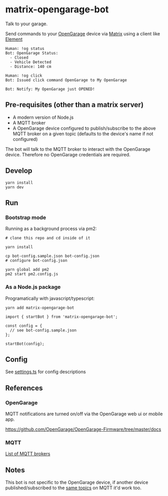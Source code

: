 # matrix-opengarage-bot

Talk to your garage.

Send commands to your [OpenGarage](https://opengarage.io/) device via [Matrix](https://matrix.org/) using a client like [Element](https://element.io/)

```
Human: !og status
Bot: OpenGarage Status:
  - Closed
  - Vehicle Detected
  - Distance: 140 cm

Human: !og click
Bot: Issued click command OpenGarage to My OpenGarage

Bot: Notify: My OpenGarage just OPENED!
```

## Pre-requisites (other than a matrix server)

- A modern version of Node.js
- A MQTT broker
- A OpenGarage device configured to publish/subscribe to the above MQTT broker on a given topic (defaults to the device's name if not configured)

The bot will talk to the MQTT broker to interact with the OpenGarage device. Therefore no OpenGarage credentials are required.

## Develop

```
yarn install
yarn dev
```

## Run

### Bootstrap mode

Running as a background process via pm2:

```
# clone this repo and cd inside of it

yarn install

cp bot-config.sample.json bot-config.json
# configure bot-config.json

yarn global add pm2
pm2 start pm2.config.js
```

### As a Node.js package

Programatically with javascript/typescript:

```
yarn add matrix-opengarage-bot
```

```
import { startBot } from 'matrix-opengarage-bot';

const config = {
  // see bot-config.sample.json
};

startBot(config);
```

## Config

See [settings.ts](./src/settings.ts) for config descriptions

## References

### OpenGarage

MQTT notifications are turned on/off via the OpenGarage web ui or mobile app.

https://github.com/OpenGarage/OpenGarage-Firmware/tree/master/docs

### MQTT

[List of MQTT brokers](https://en.wikipedia.org/wiki/Comparison_of_MQTT_implementations)

## Notes

This bot is not specific to the OpenGarage device, if another device published/subscribed to the [same topics](./src/settings.ts) on MQTT it'd work too.
